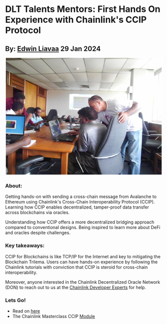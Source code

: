 # DLT Talents Mentors: First Hands On Experience with Chainlink's CCIP Protocol
## By: [Edwin Liavaa](https://github.com/EdwinLiavaa) 29 Jan 2024

<p align="center">
 <img width="500" src="https://github.com/EdwinLiavaa/liavaa.space/blob/main/blog/20240129/pic.png">
</p>

### About:

Getting hands-on with sending a cross-chain message from Avalanche to Ethereum using Chainlink's Cross-Chain Interoperability Protocol (CCIP). Learning how CCIP enables decentralized, tamper-proof data transfer across blockchains via oracles. 

Understanding how CCIP offers a more decentralized bridging approach compared to conventional designs. Being inspired to learn more about DeFi and oracles despite challenges.

### Key takeaways:
CCIP for Blockchains is like TCP/IP for the Internet and key to mitigating the Blockchain Trilema. Users can have hands-on experience by following the Chainlink tutorials with conviction that CCIP is steroid for cross-chain interoperability. 

Moreover, anyone interested in the Chainlink Decentralized Oracle Network (DON) to reach out to us at the [Chainlink Developer Experts](https://chain.link/developers/experts) for help.

### Lets Go!

* Read on [here](https://www.linkedin.com/posts/edwin-liavaa_chainlink-avalanche-ethereum-activity-7156361245682462721-e_Bj)
* The Chainlink Masterclass CCIP [Module](https://go.chain.link/masterclasses/ccip-module-1)

